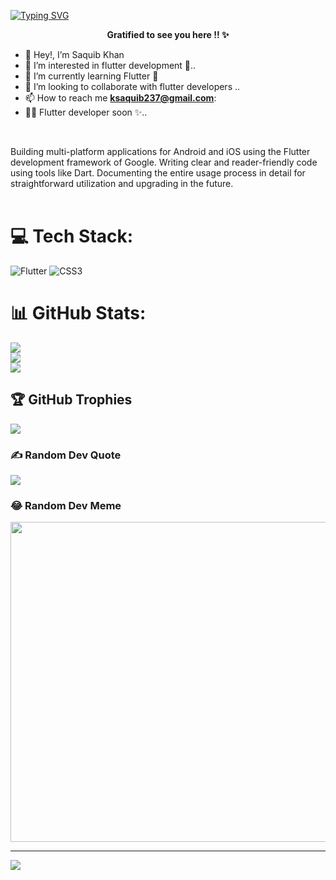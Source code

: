 [![Typing SVG](https://readme-typing-svg.herokuapp.com/?width=800&height=70&center=true&size=37&lines=Hi+there,++Buddy+👋;This+is+Saquib+Khan++🙋🏻‍♂️;Welcome+To+My+Github+Profile++😊)](https://git.io/typing-svg)

<p align=center><strong> Gratified to see you here !! ✨ </strong></p>




- 👋 Hey!, I’m Saquib Khan <br>
- 👀 I’m interested in flutter development 📱.. <br>
- 🌱 I’m currently learning Flutter 💫 <br>
- 💞️ I’m looking to collaborate with flutter developers .. <br>
- 📫 How to reach me **ksaquib237@gmail.com**:
- 😶‍🌫️ Flutter developer soon ✨.. <br>
<br>

 Building multi-platform applications for Android and iOS using the Flutter development framework of Google. Writing clear and reader-friendly code using tools like Dart. Documenting the entire usage process in detail for straightforward utilization and upgrading in the future.<br><br>


# 💻 Tech Stack:
![Flutter](https://img.shields.io/badge/Flutter-%2302569B.svg?style=for-the-badge&logo=Flutter&logoColor=white) ![CSS3](https://img.shields.io/badge/css3-%231572B6.svg?style=for-the-badge&logo=css3&logoColor=white)
# 📊 GitHub Stats:
![](https://github-readme-stats.vercel.app/api?username=SaquibKhan&theme=dark&hide_border=false&include_all_commits=true&count_private=true)<br/>
![](https://github-readme-streak-stats.herokuapp.com/?user=SaquibKhan&theme=dark&hide_border=false)<br/>
![](https://github-readme-stats.vercel.app/api/top-langs/?username=SaquibKhan&theme=dark&hide_border=false&include_all_commits=true&count_private=true&layout=compact)

## 🏆 GitHub Trophies
![](https://github-profile-trophy.vercel.app/?username=SaquibKhan&theme=radical&no-frame=false&no-bg=false&margin-w=4)

### ✍️ Random Dev Quote
![](https://quotes-github-readme.vercel.app/api?type=horizontal&theme=radical)

### 😂 Random Dev Meme
<img src="https://random-memer.herokuapp.com/" width="512px"/>

---
[![](https://visitcount.itsvg.in/api?id=SaquibKhan&icon=0&color=0)](https://visitcount.itsvg.in)

<!-- Proudly created with GPRM ( https://gprm.itsvg.in ) -->
